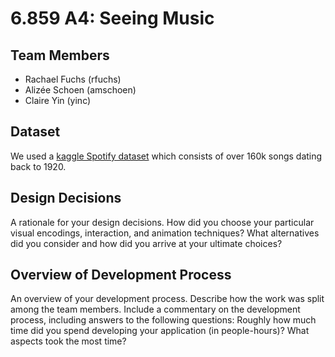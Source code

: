 # 6.859 A4: Seeing Music

## Team Members
- Rachael Fuchs (rfuchs)
- Alizée Schoen (amschoen)
- Claire Yin (yinc)

## Dataset

We used a [kaggle Spotify dataset](https://www.kaggle.com/yamaerenay/spotify-dataset-19212020-160k-tracks) which consists of over 160k songs dating back to 1920.

## Design Decisions
A rationale for your design decisions. How did you choose your particular visual encodings, interaction, and animation techniques? What alternatives did you consider and how did you arrive at your ultimate choices?

## Overview of Development Process
An overview of your development process. Describe how the work was split among the team members. Include a commentary on the development process, including answers to the following questions: Roughly how much time did you spend developing your application (in people-hours)? What aspects took the most time?
